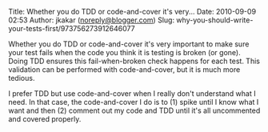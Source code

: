 Title: Whether you do TDD or code-and-cover it&#39;s very...
Date: 2010-09-09 02:53
Author: jkakar (noreply@blogger.com)
Slug: why-you-should-write-your-tests-first/973756273912646077

Whether you do TDD or code-and-cover it's very important to make sure
your test fails when the code you think it is testing is broken (or
gone). Doing TDD ensures this fail-when-broken check happens for each
test. This validation can be performed with code-and-cover, but it is
much more tedious.  
  
I prefer TDD but use code-and-cover when I really don't understand what
I need. In that case, the code-and-cover I do is to (1) spike until I
know what I want and then (2) comment out my code and TDD until it's all
uncommented and covered properly.

